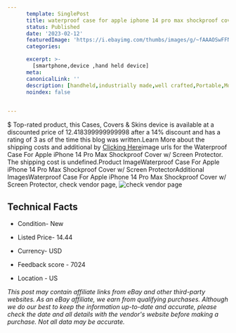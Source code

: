 ```yaml
---
      template: SinglePost
      title: waterproof case for apple iphone 14 pro max shockproof cover w screen protector
      status: Published
      date: '2023-02-12'
      featuredImage: 'https://i.ebayimg.com/thumbs/images/g/~fAAAOSwFFNjj~wQ/s-l225.jpg'
      categories: 

      excerpt: >-
        [smartphone,device ,hand held device]
      meta:
      canonicalLink: ''
      description: [handheld,industrially made,well crafted,Portable,Mobile,Compact,Convenient,Lightweight,Maneuverable,Man-portable,Miniature,Carriable,Hand-held,Light,Holdable,Transportable,Mobile device,Pocket-sized,On-the-go,Wireless,Cordless,Compact size,Convenient size, smartphone,device ,hand held device]
      noindex: false

        
---
```

$
    Top-rated product, this Cases, Covers & Skins device is available at a discounted price of 12.418399999999998 after a 14% discount and has a rating of 3 as of the time this blog was written.Learn More about the shipping costs and additional by [Clicking Here](https://www.ebay.com/itm/255761091919?hash=item3b8c8c8d4f%3Ag%3A%7EfAAAOSwFFNjj%7EwQ&mkevt=1&mkcid=1&mkrid=711-53200-19255-0&campid=%253CePNCampaignId%253E&customid=%253CreferenceId%253E&toolid=10049)image urls for the Waterproof Case For Apple iPhone 14 Pro Max Shockproof Cover w/ Screen Protector. The shipping cost is undefined.Product ImageWaterproof Case For Apple iPhone 14 Pro Max Shockproof Cover w/ Screen ProtectorAdditional ImagesWaterproof Case For Apple iPhone 14 Pro Max Shockproof Cover w/ Screen Protector, check vendor page, ![check vendor page](https://origin-galleryplus.ebayimg.com/ws/web/255761091919_2_0_1/225x225.jpg,https://origin-galleryplus.ebayimg.com/ws/web/255761091919_3_0_1/225x225.jpg,https://origin-galleryplus.ebayimg.com/ws/web/255761091919_4_0_1/225x225.jpg,https://origin-galleryplus.ebayimg.com/ws/web/255761091919_5_0_1/225x225.jpg,https://origin-galleryplus.ebayimg.com/ws/web/255761091919_6_0_1/225x225.jpg,https://origin-galleryplus.ebayimg.com/ws/web/255761091919_7_0_1/225x225.jpg)
    
    

 ## Technical Facts 



     
      

 - Condition- New 


      

 - Listed Price- 14.44 


      

 - Currency- USD 


      

 - Feedback score - 7024 


      

 - Location - US 


      
      

 *_This post may contain affiliate links from eBay and other third-party websites. As an eBay affiliate, we earn from qualifying purchases. Although we do our best to keep the information up-to-date and accurate, please check the date and all details with the vendor's website before making a purchase. Not all data may be accurate._*



    
    
    
    
    